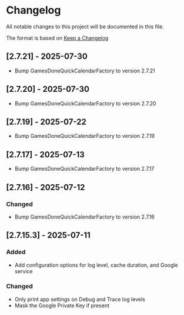 # Changelog

All notable changes to this project will be documented in this file.

The format is based on [Keep a Changelog](https://keepachangelog.com/en/1.1.0/)

## [2.7.21] - 2025-07-30
- Bump GamesDoneQuickCalendarFactory to version 2.7.21

## [2.7.20] - 2025-07-30
- Bump GamesDoneQuickCalendarFactory to version 2.7.20

## [2.7.19] - 2025-07-22
- Bump GamesDoneQuickCalendarFactory to version 2.7.19

## [2.7.17] - 2025-07-13
- Bump GamesDoneQuickCalendarFactory to version 2.7.17

## [2.7.16] - 2025-07-12

### Changed
- Bump GamesDoneQuickCalendarFactory to version 2.7.16

## [2.7.15.3] - 2025-07-11

### Added
- Add configuration options for log level, cache duration, and Google service

### Changed
- Only print app settings on Debug and Trace log levels
- Mask the Google Private Key if present
